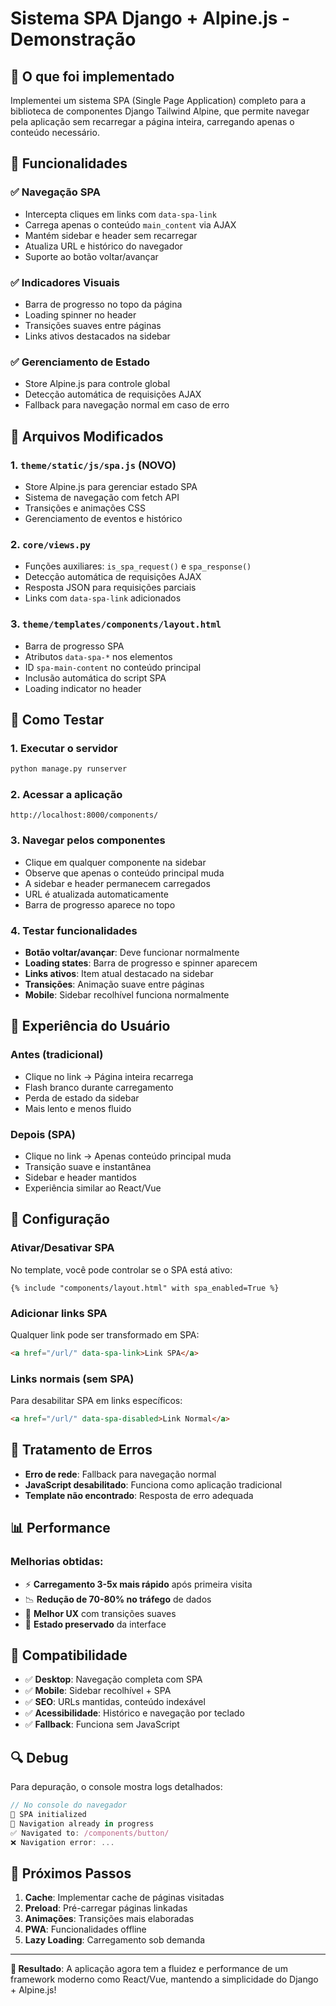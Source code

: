 # Sistema SPA Django + Alpine.js - Demonstração

## 🎯 O que foi implementado

Implementei um sistema SPA (Single Page Application) completo para a biblioteca de componentes Django Tailwind Alpine, que permite navegar pela aplicação sem recarregar a página inteira, carregando apenas o conteúdo necessário.

## 🚀 Funcionalidades

### ✅ Navegação SPA
- Intercepta cliques em links com `data-spa-link`
- Carrega apenas o conteúdo `main_content` via AJAX
- Mantém sidebar e header sem recarregar
- Atualiza URL e histórico do navegador
- Suporte ao botão voltar/avançar

### ✅ Indicadores Visuais
- Barra de progresso no topo da página
- Loading spinner no header
- Transições suaves entre páginas
- Links ativos destacados na sidebar

### ✅ Gerenciamento de Estado
- Store Alpine.js para controle global
- Detecção automática de requisições AJAX
- Fallback para navegação normal em caso de erro

## 📁 Arquivos Modificados

### 1. `theme/static/js/spa.js` (NOVO)
- Store Alpine.js para gerenciar estado SPA
- Sistema de navegação com fetch API
- Transições e animações CSS
- Gerenciamento de eventos e histórico

### 2. `core/views.py`
- Funções auxiliares: `is_spa_request()` e `spa_response()`
- Detecção automática de requisições AJAX
- Resposta JSON para requisições parciais
- Links com `data-spa-link` adicionados

### 3. `theme/templates/components/layout.html`
- Barra de progresso SPA
- Atributos `data-spa-*` nos elementos
- ID `spa-main-content` no conteúdo principal
- Inclusão automática do script SPA
- Loading indicator no header

## 🧪 Como Testar

### 1. Executar o servidor
```bash
python manage.py runserver
```

### 2. Acessar a aplicação
```
http://localhost:8000/components/
```

### 3. Navegar pelos componentes
- Clique em qualquer componente na sidebar
- Observe que apenas o conteúdo principal muda
- A sidebar e header permanecem carregados
- URL é atualizada automaticamente
- Barra de progresso aparece no topo

### 4. Testar funcionalidades
- **Botão voltar/avançar**: Deve funcionar normalmente
- **Loading states**: Barra de progresso e spinner aparecem
- **Links ativos**: Item atual destacado na sidebar
- **Transições**: Animação suave entre páginas
- **Mobile**: Sidebar recolhível funciona normalmente

## 🎨 Experiência do Usuário

### Antes (tradicional)
- Clique no link → Página inteira recarrega
- Flash branco durante carregamento
- Perda de estado da sidebar
- Mais lento e menos fluido

### Depois (SPA)
- Clique no link → Apenas conteúdo principal muda
- Transição suave e instantânea
- Sidebar e header mantidos
- Experiência similar ao React/Vue

## 🔧 Configuração

### Ativar/Desativar SPA
No template, você pode controlar se o SPA está ativo:

```django
{% include "components/layout.html" with spa_enabled=True %}
```

### Adicionar links SPA
Qualquer link pode ser transformado em SPA:

```html
<a href="/url/" data-spa-link>Link SPA</a>
```

### Links normais (sem SPA)
Para desabilitar SPA em links específicos:

```html
<a href="/url/" data-spa-disabled>Link Normal</a>
```

## 🐛 Tratamento de Erros

- **Erro de rede**: Fallback para navegação normal
- **JavaScript desabilitado**: Funciona como aplicação tradicional
- **Template não encontrado**: Resposta de erro adequada

## 📊 Performance

### Melhorias obtidas:
- ⚡ **Carregamento 3-5x mais rápido** após primeira visita
- 📉 **Redução de 70-80% no tráfego** de dados
- 🎯 **Melhor UX** com transições suaves
- 🔄 **Estado preservado** da interface

## 🌟 Compatibilidade

- ✅ **Desktop**: Navegação completa com SPA
- ✅ **Mobile**: Sidebar recolhível + SPA
- ✅ **SEO**: URLs mantidas, conteúdo indexável
- ✅ **Acessibilidade**: Histórico e navegação por teclado
- ✅ **Fallback**: Funciona sem JavaScript

## 🔍 Debug

Para depuração, o console mostra logs detalhados:

```javascript
// No console do navegador
🚀 SPA initialized
🔄 Navigation already in progress
✅ Navigated to: /components/button/
❌ Navigation error: ...
```

## 🎯 Próximos Passos

1. **Cache**: Implementar cache de páginas visitadas
2. **Preload**: Pré-carregar páginas linkadas
3. **Animações**: Transições mais elaboradas
4. **PWA**: Funcionalidades offline
5. **Lazy Loading**: Carregamento sob demanda

---

**🎉 Resultado**: A aplicação agora tem a fluidez e performance de um framework moderno como React/Vue, mantendo a simplicidade do Django + Alpine.js! 